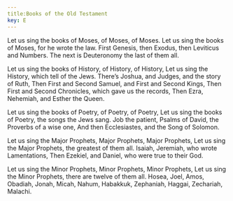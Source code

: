 ```yaml
---
title:Books of the Old Testament
key: E
---
```


Let us sing the books of Moses, 
of Moses, of Moses.
Let us sing the books of Moses, 
for he wrote the law.
First Genesis, then Exodus, 
then Leviticus and Numbers.
The next is Deuteronomy 
the last of them all.

Let us sing the books of History, 
of History, of History,
Let us sing the History, 
which tell of the Jews.
There’s Joshua, and Judges, 
and the story of Ruth,
Then First and Second Samuel, 
and First and Second Kings,
Then First and Second Chronicles, 
which gave us the records,
Then Ezra, Nehemiah, 
and Esther the Queen.

Let us sing the books of Poetry, 
of Poetry, of Poetry,
Let us sing the books of Poetry, 
the songs the Jews sang.
Job the patient, Psalms of David, 
the Proverbs of a wise one,
And then Ecclesiastes, 
and the Song of Solomon.

Let us sing the Major Prophets, 
Major Prophets, Major Prophets,
Let us sing the Major Prophets, 
the greatest of them all.
Isaiah, Jeremiah, 
who wrote Lamentations, 
Then Ezekiel, and Daniel,
who were true to their God.

Let us sing the Minor Prophets, 
Minor Prophets, Minor Prophets,
Let us sing the Minor Prophets, 
there are twelve of them all.
Hosea, Joel, Amos, Obadiah, 
Jonah, Micah, Nahum, Habakkuk,
Zephaniah, Haggai, Zechariah, Malachi.
